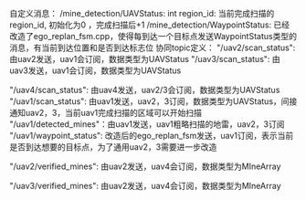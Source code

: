 自定义消息：
/mine_detection/UAVStatus: int region_id: 当前完成扫描的region_id, 初始化为0 ，完成扫描后+1
/mine_detection/WaypointStatus: 已经改造了ego_replan_fsm.cpp，使得每到达一个目标点发送WaypointStatus类型的消息，有当前到达位置和是否到达标志位
协同topic定义：
"/uav2/scan_status": 由uav2发送，uav1会订阅，数据类型为UAVStatus
"/uav3/scan_status": 由uav3发送，uav1会订阅，数据类型为UAVStatus

"/uav4/scan_status": 由uav4发送，uav2/3会订阅，数据类型为UAVStatus
"/uav1/scan_status": 由uav1发送，uav2，3订阅，数据类型为UAVStatus，间接通知uav2，3，当前uav1完成扫描的区域可以开始扫描
"/uav1/detected_mines"：由uav1发送，uav1粗略扫描的地雷，uav2，3订阅
"/uav1/waypoint_status": 改造后的ego_replan_fsm发送，uav1订阅，表示当前是否到达想要的目标点，为了通用uav2，3需要进一步改造

"/uav2/verified_mines": 由uav2发送，uav4会订阅，数据类型为MIneArray

"/uav3/verified_mines": 由uav2发送，uav4会订阅，数据类型为MIneArray
